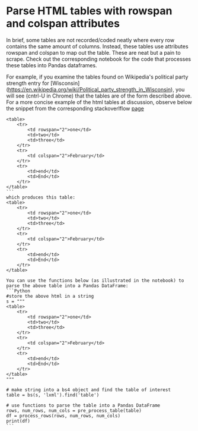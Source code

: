 # Parse HTML tables with rowspan and colspan attributes

In brief, some tables are not recorded/coded neatly where every row contains the same amount of columns.
Instead, these tables use attributes rowspan and colspan to map out the table. These are neat but a pain to
scrape. Check out the corresponding notebook for the code that processes these tables into
Pandas dataframes. 

For example, if you examine the tables found on Wikipedia's political party strength entry for [Wisconsin] (https://en.wikipedia.org/wiki/Political_party_strength_in_Wisconsin), you will see (cntrl-U in Chrome) that the tables are of the form described above. For a more concise example of the html tables at discussion, observe below the snippet from the corresponding stackoverlflow [page](http://stackoverflow.com/questions/28763891/what-should-i-do-when-tr-has-rowspan)


````
<table>
    <tr>
        <td rowspan="2">one</td>
        <td>two</td>
        <td>three</td>
    </tr>
    <tr>
        <td colspan="2">February</td>
    </tr>
    <tr>
        <td>end</td>
        <td>End</td>
    </tr>
</table>
```
which produces this table:
<table>
    <tr>
        <td rowspan="2">one</td>
        <td>two</td>
        <td>three</td>
    </tr>
    <tr>
        <td colspan="2">February</td>
    </tr>
    <tr>
        <td>end</td>
        <td>End</td>
    </tr>
</table>

You can use the functions below (as illustrated in the notebook) to parse the above table into a Pandas DataFrame:
```Python
#store the above html in a string
s = """
<table>
    <tr>
        <td rowspan="2">one</td>
        <td>two</td>
        <td>three</td>
    </tr>
    <tr>
        <td colspan="2">February</td>
    </tr>
    <tr>
        <td>end</td>
        <td>End</td>
    </tr>
</table>
"""

# make string into a bs4 object and find the table of interest
table = bs(s, 'lxml').find('table')

# use functions to parse the table into a Pandas DataFrame
rows, num_rows, num_cols = pre_process_table(table)
df = process_rows(rows, num_rows, num_cols)
print(df)
```
